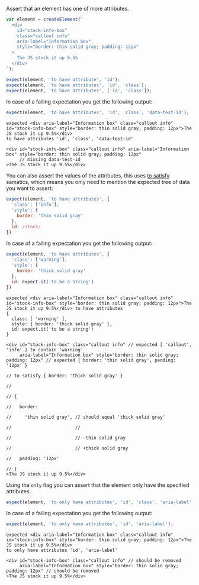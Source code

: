 Assert that an element has one of more attributes.

```js
var element = createElement(`
  <div
    id="stock-info-box"
    class="callout info"
    aria-label="Information box"
    style="border: thin solid gray; padding: 12px"
  >
    The JS stock it up 9.5%
  </div>
`);

expect(element, 'to have attribute', 'id');
expect(element, 'to have attributes', 'id', 'class');
expect(element, 'to have attributes', ['id', 'class']);
```

In case of a failing expectation you get the following output:

```js
expect(element, 'to have attributes', 'id', 'class', 'data-test-id');
```

```output
expected <div aria-label="Information box" class="callout info" id="stock-info-box" style="border: thin solid gray; padding: 12px">The JS stock it up 9.5%</div>
to have attributes 'id', 'class', 'data-test-id'

<div id="stock-info-box" class="callout info" aria-label="Information box" style="border: thin solid gray; padding: 12px"
     // missing data-test-id
>The JS stock it up 9.5%</div>
```

You can also assert the values of the attributes, this uses [to
satisfy](http://unexpected.js.org/assertions/any/to-satisfy) samatics, which
means you only need to mention the expected tree of data you want to assert:

```js
expect(element, 'to have attributes', {
  'class': ['info'],
  'style': {
    border: 'thin solid gray'
  },
  id: /stock/
})
```

In case of a failing expectation you get the following output:

```js
expect(element, 'to have attributes', {
  'class': ['warning'],
  'style': {
    border: 'thick solid gray'
  },
  id: expect.it('to be a string')
})
```

```output
expected <div aria-label="Information box" class="callout info" id="stock-info-box" style="border: thin solid gray; padding: 12px">The JS stock it up 9.5%</div> to have attributes
{
  class: [ 'warning' ],
  style: { border: 'thick solid gray' },
  id: expect.it('to be a string')
}

<div id="stock-info-box" class="callout info" // expected [ 'callout', 'info' ] to contain 'warning'
     aria-label="Information box" style="border: thin solid gray; padding: 12px" // expected { border: 'thin solid gray', padding: '12px' }
                                                                                 // to satisfy { border: 'thick solid gray' }
                                                                                 //
                                                                                 // {
                                                                                 //   border:
                                                                                 //     'thin solid gray', // should equal 'thick solid gray'
                                                                                 //                        //
                                                                                 //                        // -thin solid gray
                                                                                 //                        // +thick solid gray
                                                                                 //   padding: '12px'
                                                                                 // }
>The JS stock it up 9.5%</div>
```

Using the `only` flag you can assert that the element only have the specified attributes.

```js
expect(element, 'to only have attributes', 'id', 'class', 'aria-label', 'style');
```

In case of a failing expectation you get the following output:

```js
expect(element, 'to only have attributes', 'id', 'aria-label');
```

```output
expected <div aria-label="Information box" class="callout info" id="stock-info-box" style="border: thin solid gray; padding: 12px">The JS stock it up 9.5%</div>
to only have attributes 'id', 'aria-label'

<div id="stock-info-box" class="callout info" // should be removed
     aria-label="Information box" style="border: thin solid gray; padding: 12px" // should be removed
>The JS stock it up 9.5%</div>
```
